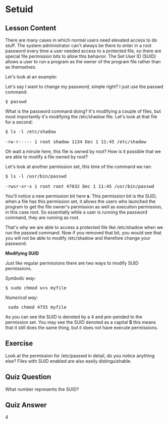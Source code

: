 # Setuid

## Lesson Content

There are many cases in which normal users need elevated access to do stuff. The system administrator can't always be there to enter in a root password every time a user needed access to a protected file, so there are special file permission bits to allow this behavior. The Set User ID (SUID) allows a user to run a program as the owner of the program file rather than as themselves.

Let's look at an example: 

Let's say I want to change my password, simple right? I just use the passwd command:

<pre>$ passwd</pre>

What is the password command doing? It's modifying a couple of files, but most importantly it's modifying the /etc/shadow file. Let's look at that file for a second: 

<pre>$ ls -l /etc/shadow

-rw-r----- 1 root shadow 1134 Dec 1 11:45 /etc/shadow
</pre>

Oh wait a minute here, this file is owned by root? How is it possible that we are able to modify a file owned by root? 

Let's look at another permission set, this time of the command we ran: 

<pre>$ ls -l /usr/bin/passwd

-rwsr-xr-x 1 root root 47032 Dec 1 11:45 /usr/bin/passwd
</pre>

You'll notice a new permission bit here <b>s</b>. This permission bit is the SUID, when a file has this permission set, it allows the users who launched the program to get the file owner's permission as well as execution permission, in this case root. So essentially while a user is running the password command, they are running as root.

That's why we are able to access a protected file like /etc/shadow when we run the passwd command. Now if you removed that bit, you would see that you will not be able to modify /etc/shadow and therefore change your password. 

<b>Modifying SUID</b>

Just like regular permissions there are two ways to modify SUID permissions. 

<i>Symbolic way:</i>
<pre>$ sudo chmod u+s myfile</pre>

<i>Numerical way:</i>
<pre> sudo chmod 4755 myfile</pre>

As you can see the SUID is denoted by a 4 and pre-pended to the permission set. You may see the SUID denoted as a capital <b>S</b> this means that it still does the same thing, but it does not have execute permissions.

## Exercise

Look at the permission for /etc/passwd in detail, do you notice anything else? Files with SUID enabled are also easily distinguishable.

## Quiz Question

What number represents the SUID?

## Quiz Answer

4


